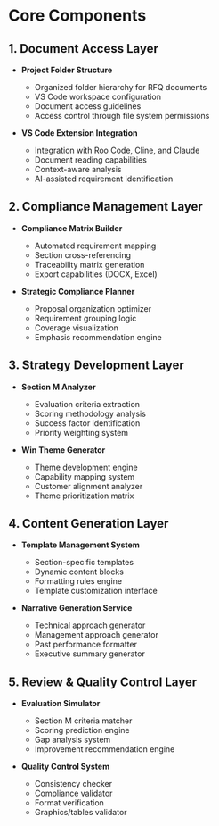 # Core Components

## 1. Document Access Layer

- **Project Folder Structure**
  - Organized folder hierarchy for RFQ documents
  - VS Code workspace configuration
  - Document access guidelines
  - Access control through file system permissions

- **VS Code Extension Integration**
  - Integration with Roo Code, Cline, and Claude
  - Document reading capabilities
  - Context-aware analysis
  - AI-assisted requirement identification

## 2. Compliance Management Layer

- **Compliance Matrix Builder**
  - Automated requirement mapping
  - Section cross-referencing
  - Traceability matrix generation
  - Export capabilities (DOCX, Excel)

- **Strategic Compliance Planner**
  - Proposal organization optimizer
  - Requirement grouping logic
  - Coverage visualization
  - Emphasis recommendation engine

## 3. Strategy Development Layer

- **Section M Analyzer**
  - Evaluation criteria extraction
  - Scoring methodology analysis
  - Success factor identification
  - Priority weighting system

- **Win Theme Generator**
  - Theme development engine
  - Capability mapping system
  - Customer alignment analyzer
  - Theme prioritization matrix

## 4. Content Generation Layer

- **Template Management System**
  - Section-specific templates
  - Dynamic content blocks
  - Formatting rules engine
  - Template customization interface

- **Narrative Generation Service**
  - Technical approach generator
  - Management approach generator
  - Past performance formatter
  - Executive summary generator

## 5. Review & Quality Control Layer

- **Evaluation Simulator**
  - Section M criteria matcher
  - Scoring prediction engine
  - Gap analysis system
  - Improvement recommendation engine

- **Quality Control System**
  - Consistency checker
  - Compliance validator
  - Format verification
  - Graphics/tables validator
